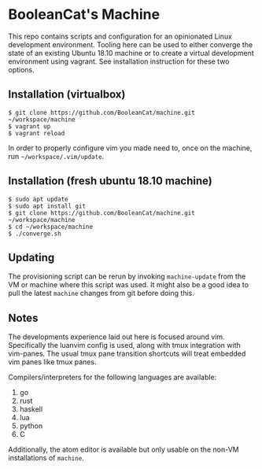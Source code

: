 # BooleanCat's Machine

This repo contains scripts and configuration for an opinionated Linux
development environment. Tooling here can be used to either converge the state
of an existing Ubuntu 18.10 machine or to create a virtual development
environment using vagrant. See installation instruction for these two options.

## Installation (virtualbox)

```
$ git clone https://github.com/BooleanCat/machine.git ~/workspace/machine
$ vagrant up
$ vagrant reload
```

In order to properly configure vim you made need to, once on the machine, run
`~/workspace/.vim/update`.

## Installation (fresh ubuntu 18.10 machine)

```
$ sudo apt update
$ sudo apt install git
$ git clone https://github.com/BooleanCat/machine.git ~/workspace/machine
$ cd ~/workspace/machine
$ ./converge.sh
```

## Updating

The provisioning script can be rerun by invoking `machine-update` from the VM
or machine where this script was used. It might also be a good idea to pull the
latest `machine` changes from git before doing this.

## Notes

The developments experience laid out here is focused around vim. Specifically
the luanvim config is used, along with tmux integration with vim-panes. The
usual tmux pane transition shortcuts will treat embedded vim panes like tmux
panes.

Compilers/interpreters for the following languages are available:

1. go
1. rust
1. haskell
1. lua
1. python
1. C

Additionally, the atom editor is available but only usable on the non-VM
installations of `machine`.
